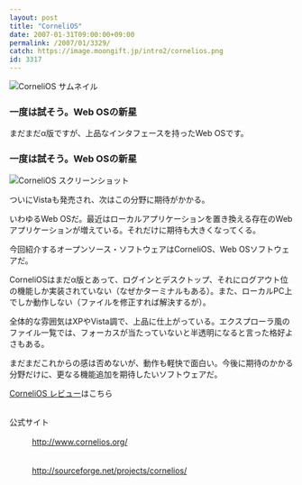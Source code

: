 ```yaml
---
layout: post
title: "CorneliOS"
date: 2007-01-31T09:00:00+09:00
permalink: /2007/01/3329/
catch: https://image.moongift.jp/intro2/cornelios.png
id: 3317
---
```

 ![CorneliOS サムネイル](https://image.moongift.jp/intro2/cornelios.t.png "CorneliOS サムネイル")
  

### 一度は試そう。Web OSの新星
  
まだまだα版ですが、上品なインタフェースを持ったWeb OSです。  
<!--more-->  

### 一度は試そう。Web OSの新星
  

![CorneliOS スクリーンショット](https://image.moongift.jp/intro2/cornelios.png "CorneliOS スクリーンショット")

  

ついにVistaも発売され、次はこの分野に期待がかかる。

  

いわゆるWeb OSだ。最近はローカルアプリケーションを置き換える存在のWebアプリケーションが増えている。それだけに期待も大きくなってくる。

  

今回紹介するオープンソース・ソフトウェアはCorneliOS、Web OSソフトウェアだ。

  

CorneliOSはまだα版とあって、ログインとデスクトップ、それにログアウト位の機能しか実装されていない（なぜかターミナルもある）。また、ローカルPC上でしか動作しない（ファイルを修正すれば解決するが）。

  

全体的な雰囲気はXPやVista調で、上品に仕上がっている。エクスプローラ風のファイル一覧では、フォーカスが当たっていないと半透明になると言った格好よさもある。

  

まだまだこれからの感は否めないが、動作も軽快で面白い。今後に期待のかかる分野だけに、更なる機能追加を期待したいソフトウェアだ。

  

[CorneliOS レビュー](http://oss.moongift.jp/review/i-3332.html)はこちら

  
<dl>
<br><dt>公式サイト</dt>
<br><dd><a href="http://www.cornelios.org/" target="_blank">http://www.cornelios.org/</a></dd>
<br><dt></dt>
<br><dd><a href="http://sourceforge.net/projects/cornelios/" target="_blank">http://sourceforge.net/projects/cornelios/</a></dd>
<br>
</dl>